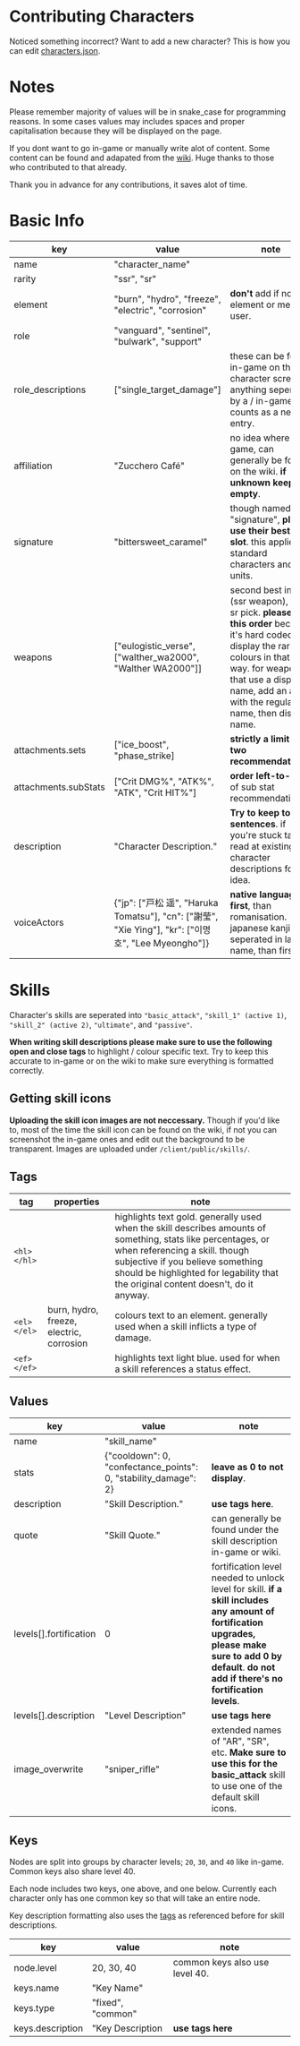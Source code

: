# Contributing Characters

Noticed something incorrect? Want to add a new character? This is how you can edit [characters.json](https://github.com/alpharmi/macchiato.app/blob/main/client/src/data/characters.json).

# Notes

Please remember majority of values will be in snake_case for programming reasons. In some cases values may includes spaces and proper capitalisation because they will be displayed on the page.

If you dont want to go in-game or manually write alot of content. Some content can be found and adapated from the [wiki](https://iopwiki.com/wiki/GFL2_Doll_Index). Huge thanks to those who contributed to that already.

Thank you in advance for any contributions, it saves alot of time.

# Basic Info

| key | value | note |
| --- | --- | --- |
| name | "character_name" |
| rarity | "ssr", "sr" |
| element | "burn", "hydro", "freeze", "electric", "corrosion" | **don't** add if no element or melee user. |
| role | "vanguard", "sentinel", "bulwark", "support" |
| role_descriptions | ["single_target_damage"] | these can be found in-game on the character screen. anything seperated by a / in-game counts as a new entry. |
| affiliation | "Zucchero Café" | no idea where in-game, can generally be found on the wiki. **if unknown keep empty**. |
| signature | "bittersweet_caramel" | though named "signature", **please use their best in slot**. this applies to standard characters and sr units. |
| weapons | ["eulogistic_verse", ["walther_wa2000", "Walther WA2000"]] | second best in slot (ssr weapon), then sr pick. **please use this order** because it's hard coded to display the rarity colours in that way. for weapons that use a display name, add an array with the regular name, then display name. |
| attachments.sets | ["ice_boost", "phase_strike] | **strictly a limit of two recommendations**. |
| attachments.subStats | ["Crit DMG%", "ATK%", "ATK", "Crit HIT%"] | **order left-to-right** of sub stat recommendations. |
| description | "Character Description." | **Try to keep to 2-3 sentences**. if you're stuck take a read at existing character descriptions for an idea. |
| voiceActors | {"jp": ["戸松 遥", "Haruka Tomatsu"], "cn": ["謝莹", "Xie Ying"], "kr": ["이명호", "Lee Myeongho"]} | **native language first**, than romanisation. japanese kanji are seperated in last name, than first. |

# Skills

Character's skills are seperated into `"basic_attack"`, `"skill_1" (active 1)`, `"skill_2" (active 2)`, `"ultimate"`, and `"passive"`.

**When writing skill descriptions please make sure to use the following open and close tags** to highlight / colour specific text. Try to keep this accurate to in-game or on the wiki to make sure everything is formatted correctly.

## Getting skill icons

**Uploading the skill icon images are not neccessary.** Though if you'd like to, most of the time the skill icon can be found on the wiki, if not you can screenshot the in-game ones and edit out the background to be transparent. 
Images are uploaded under `/client/public/skills/`.

## Tags

| tag | properties | note |
| --- | --- | --- |
| `<hl></hl>` | | highlights text gold. generally used when the skill describes amounts of something, stats like percentages, or when referencing a skill. though subjective if you believe something should be highlighted for legability that the original content doesn't, do it anyway. |
| `<el></el>` | burn, hydro, freeze, electric, corrosion | colours text to an element. generally used when a skill inflicts a type of damage. |
| `<ef></ef>` | | highlights text light blue. used for when a skill references a status effect. |

## Values

| key | value | note |
| --- | --- | --- |
| name | "skill_name" | |
| stats | {"cooldown": 0, "confectance_points": 0, "stability_damage": 2} | **leave as 0 to not display**. |
| description | "Skill Description." | **use tags here**. |
| quote | "Skill Quote." | can generally be found under the skill description in-game or wiki. |
| levels[].fortification | 0 | fortification level needed to unlock level for skill. **if a skill includes any amount of fortification upgrades, please make sure to add 0 by default**. **do not add if there's no fortification levels**.
| levels[].description | "Level Description" | **use tags here** |
| image_overwrite | "sniper_rifle" | extended names of "AR", "SR", etc. **Make sure to use this for the basic_attack** skill to use one of the default skill icons. |

## Keys

Nodes are split into groups by character levels; `20`, `30`, and `40` like in-game. Common keys also share level 40.

Each node includes two keys, one above, and one below. Currently each character only has one common key so that will take an entire node.

Key description formatting also uses the [tags](#tags) as referenced before for skill descriptions.

| key | value | note |
| --- | --- | --- |
| node.level | 20, 30, 40 | common keys also use level 40. |
| keys.name | "Key Name" |
| keys.type | "fixed", "common" |
| keys.description | "Key Description | **use tags here** |
